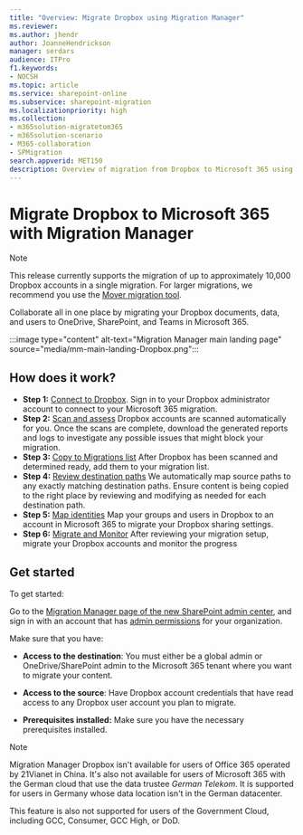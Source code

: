 ```yaml
---
title: "Overview: Migrate Dropbox using Migration Manager"
ms.reviewer: 
ms.author: jhendr
author: JoanneHendrickson
manager: serdars
audience: ITPro
f1.keywords:
- NOCSH
ms.topic: article
ms.service: sharepoint-online
ms.subservice: sharepoint-migration
ms.localizationpriority: high
ms.collection: 
- m365solution-migratetom365
- m365solution-scenario
- M365-collaboration
- SPMigration
search.appverid: MET150
description: Overview of migration from Dropbox to Microsoft 365 using Migration Manager.
---
```


# Migrate Dropbox to Microsoft 365 with Migration Manager

>[!Note]
>This release currently supports the migration of up to approximately 10,000 Dropbox accounts in a single migration. For larger migrations, we recommend you use the [Mover migration tool](https://Mover.io).

Collaborate all in one place by migrating your Dropbox documents, data, and users to OneDrive, SharePoint, and Teams in Microsoft 365. 

:::image type="content" alt-text="Migration Manager main landing page" source="media/mm-main-landing-Dropbox.png":::

## How does it work?

- **Step 1:** [Connect to Dropbox](mm-Dropbox-step1-connect.md).  Sign in to your Dropbox administrator account to connect to your Microsoft 365 migration.
- **Step 2:** [Scan and assess](mm-Dropbox-step2-scan-assess.md) Dropbox accounts are scanned automatically for you. Once the scans are complete, download the generated reports and logs to investigate any possible issues that might block your migration.
- **Step 3:** [Copy to Migrations list](mm-Dropbox-step3-copy-to-migrations.md) After Dropbox has been scanned and determined ready, add them to your migration list.
- **Step 4:** [Review destination paths](mm-Dropbox-step4-review-destinations.md)  We automatically map source paths to any exactly matching destination paths. Ensure content is being copied to the right place by reviewing and modifying as needed for each destination path.
- **Step 5:** [Map identities](mm-Dropbox-step5-map-identities.md)   Map your groups and users in Dropbox to an account in Microsoft 365 to migrate your Dropbox sharing settings.
- **Step 6:** [Migrate and Monitor](mm-Dropbox-step6-migrate-monitor.md) After reviewing your migration setup, migrate your Dropbox accounts and monitor the progress


## Get started

To get started:

Go to the [Migration Manager page of the new SharePoint admin center](https://aka.ms/ODSP-MM-FS), and sign in with an account that has [admin permissions](/sharepoint/sharepoint-admin-role) for your organization.

Make sure that you have:

- **Access to the destination**: You must either be a global admin or OneDrive/SharePoint admin to the Microsoft 365 tenant where you want to migrate your content. 

- **Access to the source**: Have Dropbox account credentials that have read access to any Dropbox user account you plan to migrate.

- **Prerequisites installed:** Make sure you have the necessary prerequisites installed.

>[!NOTE]
>Migration Manager Dropbox isn't available for users of Office 365 operated by 21Vianet in China. It's also not available for users of Microsoft 365 with the German cloud that use the data trustee *German Telekom*. It is supported for users in Germany whose data location isn't in the German datacenter.
>
> This feature is also not supported for users of the Government Cloud, including GCC, Consumer, GCC High, or DoD.

